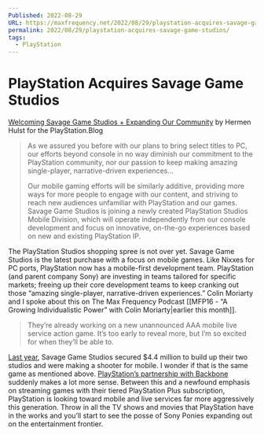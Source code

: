 ```yaml
---
Published: 2022-08-29
URL: https://maxfrequency.net/2022/08/29/playstation-acquires-savage-game-studios/
permalink: 2022/08/29/playstation-acquires-savage-game-studios/
tags:
  - PlayStation
---
```

# PlayStation Acquires Savage Game Studios

[Welcoming Savage Game Studios + Expanding Our Community](https://blog.playstation.com/2022/08/29/welcoming-savage-game-studios-expanding-our-community/?sf259926637=1) by Hermen Hulst for the PlayStation.Blog

> As we assured you before with our plans to bring select titles to PC, our efforts beyond console in no way diminish our commitment to the PlayStation community, nor our passion to keep making amazing single-player, narrative-driven experiences…
> 
> Our mobile gaming efforts will be similarly additive, providing more ways for more people to engage with our content, and striving to reach new audiences unfamiliar with PlayStation and our games. Savage Game Studios is joining a newly created PlayStation Studios Mobile Division, which will operate independently from our console development and focus on innovative, on-the-go experiences based on new and existing PlayStation IP.

The PlayStation Studios shopping spree is not over yet. Savage Game Studios is the latest purchase with a focus on mobile games. Like Nixxes for PC ports, PlayStation now has a mobile-first development team. PlayStation (and parent company Sony) are investing in teams tailored for specific markets; freeing up their core development teams to keep cranking out those “amazing single-player, narrative-driven experiences.” Colin Moriarty and I spoke about this on The Max Frequency Podcast [[MFP16 - “A Growing Individualistic Power” with Colin Moriarty|earlier this month]].

> They’re already working on a new unannounced AAA mobile live service action game. It’s too early to reveal more, but I’m so excited for when they’ll be able to.

[Last year](https://venturebeat.com/games/savage-game-studios-raises-4-4-million-for-mobile-shooter-game/), Savage Game Studios secured $4.4 million to build up their two studios and were making a shooter for mobile. I wonder if that is the same game as mentioned above. [PlayStation’s partnership with Backbone](https://blog.playstation.com/2022/07/28/introducing-backbone-one-playstation-edition-an-officially-licensed-controller-for-playstation/) suddenly makes a lot more sense. Between this and a newfound emphasis on streaming games with their tiered PlayStation Plus subscription, PlayStation is looking toward mobile and live services far more aggressively this generation. Throw in all the TV shows and movies that PlayStation have in the works and you’ll start to see the posse of Sony Ponies expanding out on the entertainment frontier.